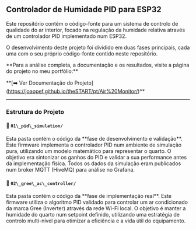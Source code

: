 
## Controlador de Humidade PID para ESP32



Este repositório contém o código-fonte para um sistema de controlo de qualidade do ar interior, focado na regulação da humidade relativa através de um controlador PID implementado num ESP32.



O desenvolvimento deste projeto foi dividido em duas fases principais, cada uma com o seu próprio código-fonte contido neste repositório.



\*\*Para a análise completa, a documentação e os resultados, visite a página do projeto no meu portfólio:\*\*

\*\*\[➡️ Ver Documentação do Projeto](https://joaopef.github.io/theSTART/pt/Air%20Monitor/)\*\*



---



### Estrutura do Projeto



#### 📂 `01\_pid\_simulation/`



Esta pasta contém o código da \*\*fase de desenvolvimento e validação\*\*. Este firmware implementa o controlador PID num ambiente de simulação pura, utilizando um modelo matemático para representar o quarto. O objetivo era sintonizar os ganhos do PID e validar a sua performance antes da implementação física. Todos os dados da simulação eram publicados num broker MQTT (HiveMQ) para análise no Grafana.



#### 📂 `02\_gree\_ac\_controller/`



Esta pasta contém o código da \*\*fase de implementação real\*\*. Este firmware utiliza o algoritmo PID validado para controlar um ar condicionado da marca Gree (Inverter) através da rede Wi-Fi local. O objetivo é manter a humidade do quarto num setpoint definido, utilizando uma estratégia de controlo multi-nível para otimizar a eficiência e a vida útil do equipamento.


